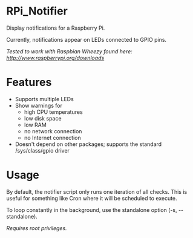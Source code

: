 RPi_Notifier
================

Display notifications for a Raspberry Pi. 

Currently, notifications appear on LEDs connected to GPIO pins.

_Tested to work with Raspbian Wheezy found here: http://www.raspberrypi.org/downloads_


Features
================

* Supports multiple LEDs
* Show warnings for 
	* high CPU temperatures
	* low disk space
	* low RAM
	* no network connection
	* no Internet connection
* Doesn't depend on other packages; supports the standard /sys/class/gpio driver


Usage
================

By default, the notifier script only runs one iteration of all checks. This is useful for something like Cron where it will be scheduled to execute.

To loop constantly in the background, use the standalone option (-s, --standalone).

_Requires root privileges._
